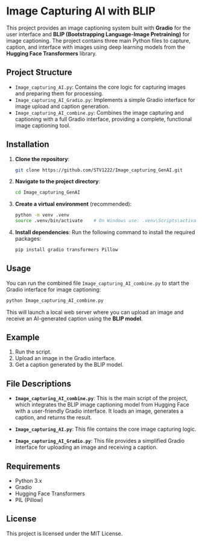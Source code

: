 # Image Capturing AI with BLIP

This project provides an image captioning system built with **Gradio** for the user interface and **BLIP (Bootstrapping Language-Image Pretraining)** for image captioning. The project contains three main Python files to capture, caption, and interface with images using deep learning models from the **Hugging Face Transformers** library.

## Project Structure

- `Image_capturing_AI.py`: Contains the core logic for capturing images and preparing them for processing.
- `Image_capturing_AI_Gradio.py`: Implements a simple Gradio interface for image upload and caption generation.
- `Image_capturing_AI_combine.py`: Combines the image capturing and captioning with a full Gradio interface, providing a complete, functional image captioning tool.

## Installation

1. **Clone the repository**:
   ```bash
   git clone https://github.com/STV1222/Image_capturing_GenAI.git
   ```

2. **Navigate to the project directory**:
   ```bash
   cd Image_capturing_GenAI
   ```

3. **Create a virtual environment** (recommended):
   ```bash
   python -m venv .venv
   source .venv/bin/activate    # On Windows use: .venv\Scripts\activate
   ```

4. **Install dependencies**:
   Run the following command to install the required packages:
   ```bash
   pip install gradio transformers Pillow
   ```

## Usage

You can run the combined file `Image_capturing_AI_combine.py` to start the Gradio interface for image captioning:

```bash
python Image_capturing_AI_combine.py
```

This will launch a local web server where you can upload an image and receive an AI-generated caption using the **BLIP model**.

## Example

1. Run the script.
2. Upload an image in the Gradio interface.
3. Get a caption generated by the BLIP model.

## File Descriptions

- **`Image_capturing_AI_combine.py`**: 
  This is the main script of the project, which integrates the BLIP image captioning model from Hugging Face with a user-friendly Gradio interface. It loads an image, generates a caption, and returns the result.

- **`Image_capturing_AI.py`**: 
  This file contains the core image capturing logic.

- **`Image_capturing_AI_Gradio.py`**: 
  This file provides a simplified Gradio interface for uploading an image and receiving a caption.

## Requirements

- Python 3.x
- Gradio
- Hugging Face Transformers
- PIL (Pillow)

## License

This project is licensed under the MIT License.

